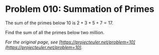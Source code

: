 # Problem 010: Summation of Primes

The sum of the primes below $10$ is $2 + 3 + 5 + 7 = 17$.

Find the sum of all the primes below two million.

*For the original page, see [https://projecteuler.net/problem=10](https://projecteuler.net/problem=10).*
